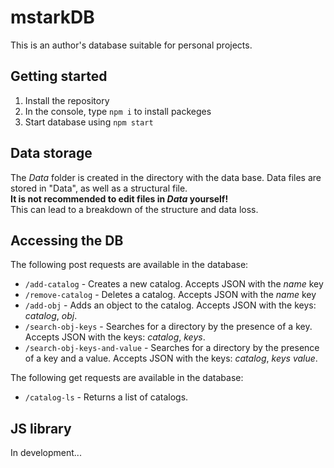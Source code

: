 # mstarkDB
This is an author's database suitable for personal projects.

## Getting started
1. Install the repository
2. In the console, type `npm i` to install packeges
3. Start database using `npm start`

## Data storage

The *Data* folder is created in the directory with the data base.
Data files are stored in "Data", as well as a structural file. <br>
**It is not recommended to edit files in *Data* yourself!** <br>
This can lead to a breakdown of the structure and data loss.

## Accessing the DB
The following post requests are available in the database:
* `/add-catalog` - Creates a new catalog. Accepts JSON with the *name* key
* `/remove-catalog` - Deletes a catalog. Accepts JSON with the *name* key
* `/add-obj` - Adds an object to the catalog. Accepts JSON with the keys: *catalog*, *obj*.
* `/search-obj-keys` - Searches for a directory by the presence of a key. Accepts JSON with the keys: *catalog*, *keys*.
* `/search-obj-keys-and-value` - Searches for a directory by the presence of a key and a value. Accepts JSON with the keys: *catalog*, *keys* *value*.

The following get requests are available in the database:
* `/catalog-ls` - Returns a list of catalogs.

## JS library
In development...